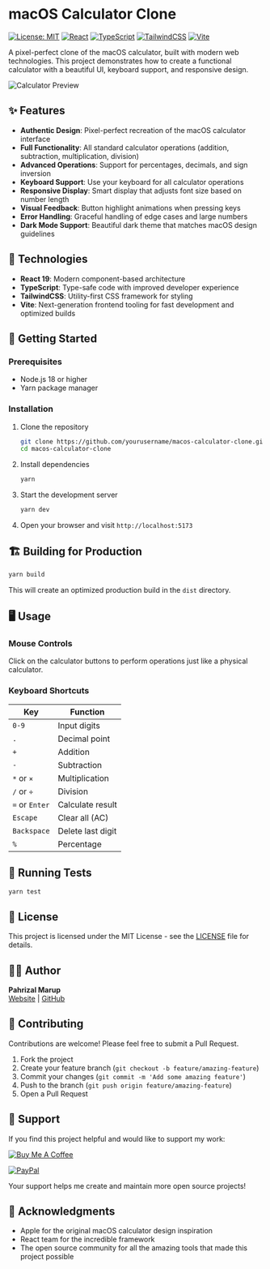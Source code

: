 # macOS Calculator Clone

[![License: MIT](https://img.shields.io/badge/License-MIT-blue.svg)](https://opensource.org/licenses/MIT)
[![React](https://img.shields.io/badge/React-19.0.0-61DAFB?logo=react)](https://reactjs.org/)
[![TypeScript](https://img.shields.io/badge/TypeScript-5.7.2-3178C6?logo=typescript)](https://www.typescriptlang.org/)
[![TailwindCSS](https://img.shields.io/badge/TailwindCSS-4.0.14-38B2AC?logo=tailwind-css)](https://tailwindcss.com/)
[![Vite](https://img.shields.io/badge/Vite-6.2.0-646CFF?logo=vite)](https://vitejs.dev/)

A pixel-perfect clone of the macOS calculator, built with modern web technologies. This project demonstrates how to create a functional calculator with a beautiful UI, keyboard support, and responsive design.

![Calculator Preview](https://raw.githubusercontent.com/wiki/placeholder/placeholder/calculator-preview.png)

## ✨ Features

- **Authentic Design**: Pixel-perfect recreation of the macOS calculator interface
- **Full Functionality**: All standard calculator operations (addition, subtraction, multiplication, division)
- **Advanced Operations**: Support for percentages, decimals, and sign inversion
- **Keyboard Support**: Use your keyboard for all calculator operations
- **Responsive Display**: Smart display that adjusts font size based on number length
- **Visual Feedback**: Button highlight animations when pressing keys
- **Error Handling**: Graceful handling of edge cases and large numbers
- **Dark Mode Support**: Beautiful dark theme that matches macOS design guidelines

## 🔧 Technologies

- **React 19**: Modern component-based architecture
- **TypeScript**: Type-safe code with improved developer experience
- **TailwindCSS**: Utility-first CSS framework for styling
- **Vite**: Next-generation frontend tooling for fast development and optimized builds

## 🚀 Getting Started

### Prerequisites

- Node.js 18 or higher
- Yarn package manager

### Installation

1. Clone the repository
   ```bash
   git clone https://github.com/yourusername/macos-calculator-clone.git
   cd macos-calculator-clone
   ```

2. Install dependencies
   ```bash
   yarn
   ```

3. Start the development server
   ```bash
   yarn dev
   ```

4. Open your browser and visit `http://localhost:5173`

## 🏗️ Building for Production

```bash
yarn build
```

This will create an optimized production build in the `dist` directory.

## 🖥️ Usage

### Mouse Controls
Click on the calculator buttons to perform operations just like a physical calculator.

### Keyboard Shortcuts

| Key | Function |
|-----|----------|
| `0-9` | Input digits |
| `.` | Decimal point |
| `+` | Addition |
| `-` | Subtraction |
| `*` or `×` | Multiplication |
| `/` or `÷` | Division |
| `=` or `Enter` | Calculate result |
| `Escape` | Clear all (AC) |
| `Backspace` | Delete last digit |
| `%` | Percentage |

## 🧪 Running Tests

```bash
yarn test
```

## 📄 License

This project is licensed under the MIT License - see the [LICENSE](LICENSE) file for details.

## 👨‍💻 Author

**Pahrizal Marup**  
[Website](https://www.pahrizal.dev) | [GitHub](https://github.com/pahrizal)

## 🤝 Contributing

Contributions are welcome! Please feel free to submit a Pull Request.

1. Fork the project
2. Create your feature branch (`git checkout -b feature/amazing-feature`)
3. Commit your changes (`git commit -m 'Add some amazing feature'`)
4. Push to the branch (`git push origin feature/amazing-feature`)
5. Open a Pull Request

## 💝 Support

If you find this project helpful and would like to support my work:

[![Buy Me A Coffee](https://img.shields.io/badge/Buy%20Me%20A%20Coffee-FFDD00?style=for-the-badge&logo=buy-me-a-coffee&logoColor=black)](https://www.buymeacoffee.com/pahrizal)

[![PayPal](https://img.shields.io/badge/PayPal-00457C?style=for-the-badge&logo=paypal&logoColor=white)](https://paypal.me/PahrizalMarup)

Your support helps me create and maintain more open source projects!

## 🙏 Acknowledgments

- Apple for the original macOS calculator design inspiration
- React team for the incredible framework
- The open source community for all the amazing tools that made this project possible